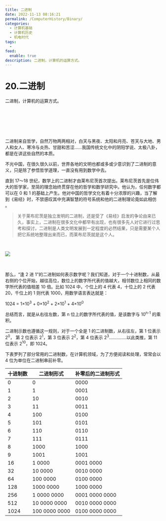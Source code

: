 ```yaml
---
title: 二进制
date: 2022-11-13 08:16:21
permalink: /ComputerHistory/Binary/
categories:
  - 计算机基础
  - 计算机历史
  - 机电时代
tags:
  - 
feed:
  enable: true
description: 二进制，计算机的运算方式。
---
```


# 20.二进制

二进制，计算机的运算方式。
<!-- more -->　　‍
‍

‍

二进制来自哲学，自然万物两两相对，白天与黑夜、太阳和月亮、苍天与大地、男人和女人、寒冷与炎热、甘甜和苦涩……我国传统文化中的阴阳学说、太极八卦，都是在讲这些自然的本质。

不光中国，在很久很久以前，世界各地的文明也都或多或少意识到了二进制的意义，只是除了参悟哲学道理，一直没有用到数学中去。

直到 17～18 世纪，数学上的二进制才由莱布尼茨首次提出。莱布尼茨首先是位伟大的哲学家，至简的理念始终贯穿在他的哲学和数学研究中。他认为，任何数字都可以在 0 和 1 的基础上产生。他对中国的哲学文化有着十分浓厚的兴趣，当了解到《易经》时，不禁感叹其中充满智慧的符号系统和他的二进制理论竟如此相仿 。

> 关于莱布尼茨是独立发明的二进制，还是受了《易经》启发的争论由来已久，事实上，二进制在很多文化中都早有出现，也有很多先人对它进行过思考和探讨，二进制是人类文明发展到一定程度的必然结果，只是需要某个人把它系统地整理出来而已，而莱布尼茨就是这个人。

‍

​![](https://image.peterjxl.com/blog/image-20220820110934-1l8n2hr.png)​

‍

那么，“逢 2 进 1”的二进制如何表示数字呢？我们知道，对于一个十进制数，从最右侧的个位开始，越往高位，数位上的数字所代表的值越大，相邻数位上相同的数字所代表的值相差 10 倍。比如 1024 中，个位上的 4 代表 4，十位上的 2 代表 20，千位上的 1 则代表 1000，用数学语言表达就是：

1024 = 1×10<sup>3</sup>   + 0×10<sup>2</sup>  + 2×10<sup>1</sup>  + 4×10<sup>0</sup>

总结而言，就是从右往左数，第 n 位上的数字所代表的值，是该数字与 10<sup>n-1</sup>  的乘积。

二进制示数也遵循这一规则，对于一个全是 1 的二进制数，从右往左，第 1 位表示 2<sup>0</sup>， 第 2 位表示 2<sup>1</sup>，第 3 位表示 2<sup>2</sup>，第 4 位表示 2<sup>3</sup>..............以此类推，第 11 位表示 2<sup>10</sup>，即 1024。

下表罗列了部分常用的二进制数，在计算机领域，为了方便阅读和处理，常常会以 4 位为单位在二进制串前补零。

|十进制数|二进制形式|补零后的二进制形式|
| ----------| ---------------| --------------------|
|0|0|0000|
|1|1|0001|
|2|10|0010|
|3|11|0011|
|4|100|0100|
|5|101|0101|
|6|110|0110|
|7|111|0111|
|8|1000|1000|
|9|1001|1001|
|16|1 0000|0001 0000|
|32|10 0000|0010 0000|
|64|100 0000|0100 0000|
|128|1000 0000|1000 0000|
|256|1 0000 0000|0001 0000 0000|
|512|10 0000 0000|0010 0000 0000|
|1024|100 0000 0000|0100 0000 0000|

‍
